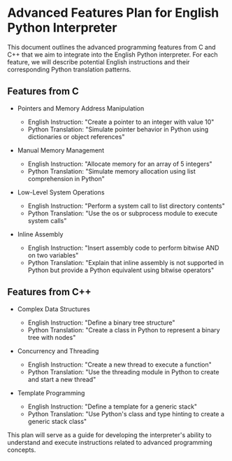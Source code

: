 # Advanced Features Plan for English Python Interpreter

This document outlines the advanced programming features from C and C++ that we aim to integrate into the English Python interpreter. For each feature, we will describe potential English instructions and their corresponding Python translation patterns.

## Features from C

- Pointers and Memory Address Manipulation
  - English Instruction: "Create a pointer to an integer with value 10"
  - Python Translation: "Simulate pointer behavior in Python using dictionaries or object references"

- Manual Memory Management
  - English Instruction: "Allocate memory for an array of 5 integers"
  - Python Translation: "Simulate memory allocation using list comprehension in Python"

- Low-Level System Operations
  - English Instruction: "Perform a system call to list directory contents"
  - Python Translation: "Use the os or subprocess module to execute system calls"

- Inline Assembly
  - English Instruction: "Insert assembly code to perform bitwise AND on two variables"
  - Python Translation: "Explain that inline assembly is not supported in Python but provide a Python equivalent using bitwise operators"

## Features from C++

- Complex Data Structures
  - English Instruction: "Define a binary tree structure"
  - Python Translation: "Create a class in Python to represent a binary tree with nodes"

- Concurrency and Threading
  - English Instruction: "Create a new thread to execute a function"
  - Python Translation: "Use the threading module in Python to create and start a new thread"

- Template Programming
  - English Instruction: "Define a template for a generic stack"
  - Python Translation: "Use Python's class and type hinting to create a generic stack class"

This plan will serve as a guide for developing the interpreter's ability to understand and execute instructions related to advanced programming concepts.